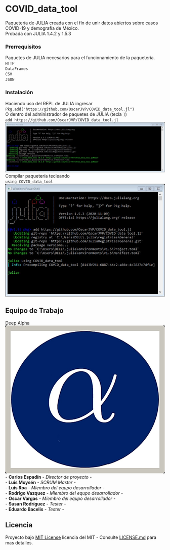 # COVID_data_tool
Paquetería de JULIA creada con el fín de unir datos abiertos sobre casos COVID-19 y demografía de México.\
Probada con JULIA 1.4.2 y 1.5.3

### Prerrequisitos
Paquetes de JULIA necesarios para el funcionamiento de la paquetería.\
    `HTTP`\
    `DataFrames`\
    `CSV`\
    `JSON`

### Instalación
Haciendo uso del REPL de JULIA ingresar\
    `Pkg.add("https://github.com/OscarJVP/COVID_data_tool.jl")`\
O dentro del administrador de paquetes de JULIA (tecla `]`)\
    `add https://github.com/OscarJVP/COVID_data_tool.jl`\
    ![](images/instalacion_1.jpg)
Compilar paquetería tecleando\
    `using COVID_data_tool`
    ![](images/instalacion_2.jpg)

## Equipo de Trabajo
Deep Alpha\
![](images/deep_alpha.jpg)
    - **Carlos Espadín** - *Director de proyecto* -\
    - **Luis Moysén** - *SCRUM Master* -\
    - **Luis Roa** - *Miembro del equpo desarrollador* -\
    - **Rodrígo Vazquez** - *Miembro del equpo desarrollador* -\
    - **Oscar Vargas** - *Miembro del equpo desarrollador* -\
    - **Susan Rodríguez** - *Tester* -\
    - **Eduardo Bacelis** - *Tester* -

## Licencia
Proyecto bajo [MIT License](LICENSE.md) licencia del MIT - Consulte [LICENSE.md](LICENSE.md) para mas detalles.

